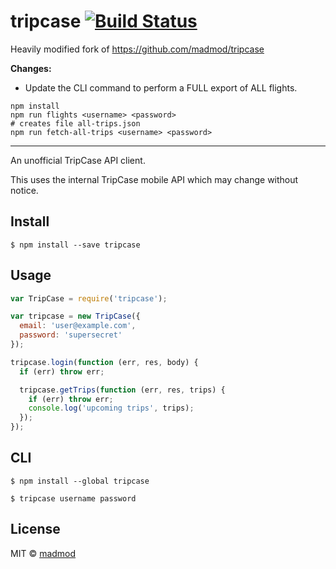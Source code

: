 # tripcase [![Build Status](https://travis-ci.org/madmod/tripcase.svg?branch=master)](https://travis-ci.org/madmod/tripcase)

Heavily modified fork of https://github.com/madmod/tripcase

**Changes:**

- Update the CLI command to perform a FULL export of ALL flights.

```
npm install
npm run flights <username> <password>
# creates file all-trips.json
npm run fetch-all-trips <username> <password>
```

---

An unofficial TripCase API client.

This uses the internal TripCase mobile API which may change without notice.

## Install

```
$ npm install --save tripcase
```


## Usage

```js
var TripCase = require('tripcase');

var tripcase = new TripCase({
  email: 'user@example.com',
  password: 'supersecret'
});

tripcase.login(function (err, res, body) {
  if (err) throw err;

  tripcase.getTrips(function (err, res, trips) {
    if (err) throw err;
    console.log('upcoming trips', trips);
  });
});
```


## CLI

```
$ npm install --global tripcase
```
```
$ tripcase username password
```


## License

MIT © [madmod](http://johnathanwells.com)


